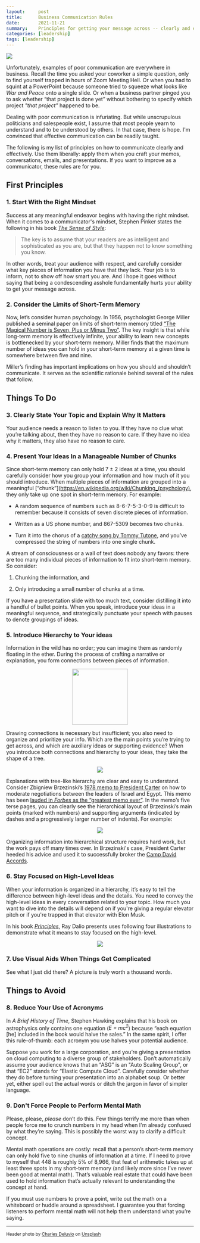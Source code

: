 ```yaml
---
layout:     post
title:      Business Communication Rules
date:       2021-11-21
summary:    Principles for getting your message across -- clearly and effectively.
categories: [leadership]
tags: [leadership]
---
```


<img src = "/assets/images/charles-deluvio-Lks7vei-eAg-unsplash (1).jpg">

Unfortunately, examples of poor communication are everywhere in business. Recall the time you asked your coworker a simple question, only to find yourself trapped in hours of Zoom Meeting Hell. Or when you had to squint at a PowerPoint because someone tried to squeeze what looks like _War and Peace_ onto a single slide. Or when a business partner pinged you to ask whether “that project is done yet” without bothering to specify which project _"that project"_ happened to be.

Dealing with poor communication is infuriating. But while unscrupulous politicians and salespeople exist, I assume that most people yearn to understand and to be understood by others. In that case, there is hope. I'm convinced that effective communication can be readily taught.

The following is my list of principles on how to communicate clearly and effectively. Use them liberally: apply them when you craft your memos, conversations, emails, and presentations. If you want to improve as a communicator, these rules are for you.

## First Principles

### 1. Start With the Right Mindset

Success at any meaningful endeavor begins with having the right mindset. When it comes to a communicator's mindset, Stephen Pinker states the following in his book [_The Sense of Style_](https://www.amazon.com/Sense-Style-Thinking-Persons-Writing-ebook/dp/B00INIYG74/ref=sr_1_1?keywords=the+sense+of+style&qid=1637638057&qsid=140-7025314-2954655&sr=8-1&sres=0143127799%2CB092PG7SJF%2C1642810053%2C039363552X%2C0593135202%2C1734692707%2CB07H7HN6DN%2CB0015AOEGU%2CB078LTRBNN%2C9124152951%2CB076X7QJFS%2C1585429139%2CB08ZBJ4LXX%2C0593330447%2C184413220X%2C1533667926&srpt=ABIS_BOOK):

> The key is to assume that your readers are as intelligent and sophisticated as you are, but that they happen not to know something you know.

In other words, treat your audience with respect, and carefully consider what key pieces of information you have that they lack. Your job is to inform, not to show off how smart you are. And I hope it goes without saying that being a condescending asshole fundamentally hurts your ability to get your message across.

### 2. Consider the Limits of Short-Term Memory

Now, let’s consider human psychology. In 1956, psychologist George Miller published a seminal paper on limits of short-term memory titled [“The Magical Number is Seven, Plus or Minus Two”](http://www.musanim.com/miller1956/). The key insight is that while long-term memory is effectively infinite, your ability to learn new concepts is bottlenecked by your short-term memory. Miller finds that the maximum number of ideas you can hold in your short-term memory at a given time is somewhere between five and nine.

Miller’s finding has important implications on how you should and shouldn’t communicate. It serves as the scientific rationale behind several of the rules that follow.

## Things To Do

### 3. Clearly State Your Topic and Explain Why It Matters

Your audience needs a reason to listen to you. If they have no clue what you’re talking about, then they have no reason to care. If they have no idea why it matters, they also have no reason to care.

### 4. Present Your Ideas In a Manageable Number of Chunks

Since short-term memory can only hold 7 ± 2 ideas at a time, you should carefully consider how you group your information and how much of it you should introduce. When multiple pieces of information are grouped into a meaningful [“chunk”](https://en.wikipedia.org/wiki/Chunking_(psychology), they only take up one spot in short-term memory. For example:

* A random sequence of numbers such as 8-6-7-5-3-0-9 is difficult to remember because it consists of seven discrete pieces of information.

* Written as a US phone number, and 867-5309 becomes two chunks.

* Turn it into the chorus of a [catchy song by Tommy Tutone](https://www.youtube.com/watch?v=6WTdTwcmxyo), and you’ve compressed the string of numbers into one single chunk.

A stream of consciousness or a wall of text does nobody any favors: there are too many individual pieces of information to fit into short-term memory. So consider:

1.  Chunking the information, and

1. Only introducing a small number of chunks at a time.

If you have a presentation slide with too much text, consider distilling it into a handful of bullet points. When you speak, introduce your ideas in a meaningful sequence, and strategically punctuate your speech with pauses to denote groupings of ideas.

### 5. Introduce Hierarchy to Your ideas

Information in the wild has no order; you can imagine them as randomly floating in the ether. During the process of crafting a narrative or explanation, you form connections between pieces of information.

<p align="center">
<img src = "/assets/images/248px-Directed_graph_disjoint.svg.png" width="150" height="150">
</p>

Drawing connections is necessary but insufficient; you also need to organize and prioritize your info. Which are the main points you’re trying to get across, and which are auxiliary ideas or supporting evidence? When you introduce both connections and hierarchy to your ideas, they take the shape of a tree.

<p align="center">
<img src = "/assets/images/Stablo.jpeg">
</p>

Explanations with tree-like hierarchy are clear and easy to understand. Consider Zbigniew Brzezinski’s [1978 memo to President Carter](https://www.cia.gov/readingroom/docs/1978-08-31c.pdf) on how to moderate negotiations between the leaders of Israel and Egypt. This memo has been [lauded in _Forbes_ as the “greatest memo ever”](https://www.forbes.com/sites/andyboynton/2014/01/09/greatest-memo-ever/?sh=). In the memo’s five terse pages, you can clearly see the hierarchical layout of Brzezinski’s main points (marked with numbers) and supporting arguments (indicated by dashes and a progressively larger number of indents). For example:

<p align="center">
<img src = "/assets/images/camp_david.png">
</p>

Organizing information into hierarchical structure requires hard work, but the work pays off many times over. In Brzezinski's case, President Carter heeded his advice and used it to successfully broker the [Camp David Accords](https://en.wikipedia.org/wiki/Camp_David_Accords).

### 6. Stay Focused on High-Level Ideas

When your information is organized in a hierarchy, it’s easy to tell the difference between high-level ideas and the details. You need to convey the high-level ideas in every conversation related to your topic. How much you want to dive into the details will depend on if you're giving a regular elevator pitch or if you're trapped in that elevator with Elon Musk.

In his book [_Principles_](https://www.amazon.com/Principles-Life-Work-Ray-Dalio-ebook/dp/B071CTK28D/ref=sr_1_1?keywords=principles&qid=1637652506&qsid=140-7025314-2954655&sr=8-1&sres=1501124021%2C1982160276%2C0062997459%2C1982147210%2C1305271483%2CB07G4KDLTZ%2CB083JKQPVQ%2C1319228003%2C1259642232%2C0987507133%2C1506267025%2C0062364286%2CB092ZYDDXV%2C1683670329%2C1284172392%2C1737846209&srpt=ABIS_BOOK), Ray Dalio presents uses following four illustrations to demonstrate what it means to stay focused on the high-level.

<p align="center">
<img src = "/assets/images/principles.png">
</p>

### 7. Use Visual Aids When Things Get Complicated

See what I just did there? A picture is truly worth a thousand words.


## Things to Avoid

### 8. Reduce Your Use of Acronyms

In _A Brief History of Time_, Stephen Hawking explains that his book on astrophysics only contains one equation (_E = mc<sup>2</sup>_) because “each equation [he] included in the book would halve the sales.” In the same spirit, I offer this rule-of-thumb: each acronym you use halves your potential audience.

Suppose you work for a large corporation, and you’re giving a presentation on cloud computing to a diverse group of stakeholders. Don’t automatically assume your audience knows that an “ASG” is an "Auto Scaling Group", or that “EC2” stands for “Elastic Compute Cloud”. Carefully consider whether they do before turning your presentation into an alphabet soup. Or better yet, either spell out the actual words or ditch the jargon in favor of simpler language.

### 9. Don't Force People to Perform Mental Math

Please, please, _please_ don’t do this. Few things terrify me more than when people force me to crunch numbers in my head when I'm already confused by what they’re saying. This is possibly the worst way to clarify a difficult concept.

Mental math operations are costly: recall that a person’s short-term memory can only hold five to nine chunks of information at a time. If I need to prove to myself that 448 is roughly 5% of 8,966, that feat of arithmetic takes up at least three spots in my short-term memory (and likely more since I’ve never been good at mental math). That’s valuable real estate that could have been used to hold information that’s actually relevant to understanding the concept at hand.

If you must use numbers to prove a point, write out the math on a whiteboard or huddle around a spreadsheet. I guarantee you that forcing listeners to perform mental math will not help them understand what you’re saying.



---
<small>Header photo by <a href="https://unsplash.com/@charlesdeluvio?utm_source=unsplash&utm_medium=referral&utm_content=creditCopyText">Charles Deluvio</a> on <a href="https://unsplash.com/s/photos/talk?utm_source=unsplash&utm_medium=referral&utm_content=creditCopyText">Unsplash</a></small>
